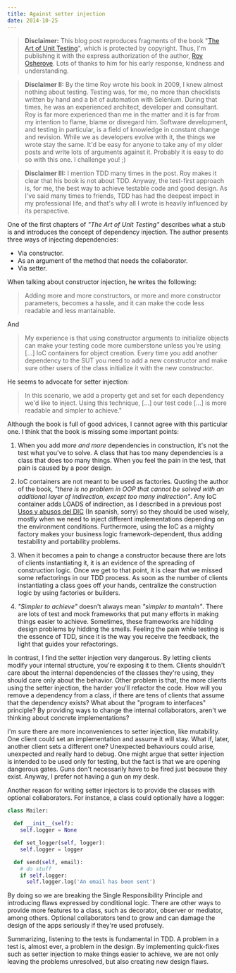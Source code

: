```yaml
---
title: Against setter injection
date: 2014-10-25
---
```


> **Disclaimer:** This blog post reproduces fragments of the book "[The Art of Unit Testing](http://www.manning.com/osherove/)", which is protected by copyright. Thus, I'm publishing it with the express authorization of the author, [Roy Osherove](http://osherove.com/). Lots of thanks to him for his early response, kindness and understanding.

> **Disclaimer II:** By the time Roy wrote his book in 2009, I knew almost nothing about testing. Testing was, for me, no more than checklists written by hand and a bit of automation with Selenium. During that times, he was an experienced architect, developer and consultant. Roy is far more experienced than me in the matter and it is far from my intention to flame, blame or disregard him. Software development, and testing in particular, is a field of knowledge in constant change and revision. While we as developers evolve with it, the things we wrote stay the same. It'd be easy for anyone to take any of my older posts and write lots of arguments against it. Probably it is easy to do so with this one. I challenge you! ;)

> **Disclaimer III:** I mention TDD many times in the post. Roy makes it clear that his book is not about TDD. Anyway, the test-first approach is, for me, the best way to achieve testable code and good design. As I've said many times to friends, TDD has had the deepest impact in my professional life, and that's why all I wrote is heavily influenced by its perspective.


One of the first chapters of _"The Art of Unit Testing"_ describes what a stub is and introduces the concept of dependency injection. The author presents three ways of injecting dependencies:

* Via constructor.
* As an argument of the method that needs the collaborator.
* Via setter.

When talking about constructor injection, he writes the following:

> Adding more and more constructors, or more and more constructor parameters, becomes a hassle, and it can make the code less readable and less mantainable.

And

> My experience is that using constructor arguments to initialize objects can make your testing code more cumberstone unless you're using [...] IoC containers for object creation. Every time you add another dependency to the SUT you need to add a new constructor and make sure other users of the class initialize it with the new constructor.

He seems to advocate for setter injection:

> In this scenario, we add a property get and set for each dependency we'd like to inject. Using this technique, [...] our test code [...] is more readable and simpler to achieve."



Although the book is full of good advices, I cannot agree with this particular one. I think that the book is missing some important points:

1. When you add _more and more_ dependencies in construction, it's not the test what you've to solve. A class that has too many dependencies is a class that does too many things. When you feel the pain in the test, that pain is caused by a poor design.

2. IoC containers are not meant to be used as factories. Quoting the author of the book, _"there is no problem in OOP that cannot be solved with an additional layer of indirection, except too many indirection"_. Any IoC container adds LOADS of indirection, as I described in a previous post [Usos y abusos del DIC](/blog/usos-y-abusos-del-dic) (In spanish, sorry) so they should be used wisely, mostly when we need to inject different implementations depending on the environment conditions. Furthermore, using the IoC as a mighty factory makes your business logic framework-dependent, thus adding testability and portability problems.

3. When it becomes a pain to change a constructor because there are lots of clients instantiating it, it is an evidence of the spreading of construction logic. Once we get to that point, it is clear that we missed some refactorings in our TDD process. As soon as the number of clients instantiating a class goes off your hands, centralize the construction logic by using factories or builders.

4. _"Simpler to achieve"_ doesn't always mean _"simpler to mantain"_. There are lots of test and mock frameworks that put many efforts in making things easier to achieve. Sometimes, these frameworks are hidding design problems by hidding the smells. Feeling the pain while testing is the essence of TDD, since it is the way you receive the feedback, the light that guides your refactorings.

In contrast, I find the setter injection very dangerous. By letting clients modify your internal structure, you're exposing it to them. Clients shouldn't care about the internal dependencies of the classes they're using, they should care only about the behavior. Other problem is that, the more clients using the setter injection, the harder you'll refactor the code. How will you remove a dependency from a class, if there are tens of clients that assume that the dependency exists? What about the "program to interfaces" principle? By providing ways to change the internal collaborators, aren't we thinking about concrete implementations?

I'm sure there are more inconveniences to setter injection, like mutability. One client could set an implementation and assume it will stay. What if, later, another client sets a different one? Unexpected behaviours could arise, unexpected and really hard to debug. One might argue that setter injection is intended to be used only for testing, but the fact is that we are opening dangerous gates. Guns don't necessarily have to be fired just because they exist. Anyway, I prefer not having a gun on my desk.

Another reason for writing setter injectors is to provide the classes with optional collaborators. For instance, a class could optionally have a logger:

```python
class Mailer:
  
  def __init__(self):
    self.logger = None

  def set_logger(self, logger):
    self.logger = logger

  def send(self, email):
    # do stuff
    if self.logger:
      self.logger.log('An email has been sent')
```

By doing so we are breaking the Single Responsibility Principle and introducing flaws expressed by conditional logic. There are other ways to provide more features to a class, such as decorator, observer or mediator, among others. Optional collaborators tend to grow and can damage the design of the apps seriously if they're used profusely.

Summarizing, listening to the tests is fundamental in TDD. A problem in a test is, almost ever, a problem in the design. By implementing quick-fixes such as setter injection to make things easier to achieve, we are not only leaving the problems unresolved, but also creating new design flaws.

